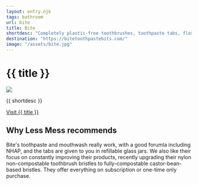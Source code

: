 ```yaml
---
layout: entry.njk
tags: bathroom
url: bite
title: Bite
shortdesc: "Completely plastic-free toothbrushes, toothpaste tabs, floss and mouthwash."
destination: "https://bitetoothpastebits.com/"
image: "/assets/bite.jpg"
---
```

# {{ title }}
<img src=" {{ image }}"/>
<p>{{ shortdesc }}</p>
<p><a href=" {{ destination }} ">Visit {{ title }}</a>

<h2>Why Less Mess recommends</h2>
<p>Bite's toothpaste and mouthwash really work, with a good forumla including NHAP, and the tabs are given to you in refillable glass jars. We also like their focus on constantly improving their products, recently upgrading their nylon non-compostable toothbrush bristles to fully-compostable castor-bean-based bristles. They offer everything on subscription or one-time only purchase.</p>
